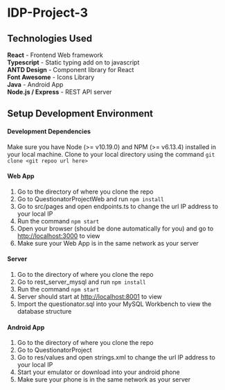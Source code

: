 # IDP-Project-3

## Technologies Used

<b>React</b> - Frontend Web framework <br/>
<b>Typescript</b> - Static typing add on to javascript <br/>
<b>ANTD Design</b> - Component library for React <br/>
<b>Font Awesome</b> - Icons Library <br/>
<b>Java</b> - Android App <br/>
<b>Node.js / Express</b> - REST API server <br/>

## Setup Development Environment

#### Development Dependencies

Make sure you have Node (>= v10.19.0) and NPM (>= v6.13.4) installed in your local machine.
Clone to your local directory using the command `git clone <git repoo url here>`

#### Web App

1. Go to the directory of where you clone the repo
2. Go to QuestionatorProjectWeb and run `npm install`
3. Go to src/pages and open endpoints.ts to change the url IP address to your local IP
4. Run the command `npm start`
5. Open your browser (should be done automatically for you) and go to [http://localhost:3000](http://localhost:3000) to view
6. Make sure your Web App is in the same network as your server

#### Server

1. Go to the directory of where you clone the repo
2. Go to rest_server_mysql and run `npm install`
3. Run the command `npm start`
4. Server should start at [http://localhost:8001](http://localhost:8001) to view
5. Import the questionator.sql into your MySQL Workbench to view the database structure

#### Android App

1. Go to the directory of where you clone the repo
2. Go to QuestionatorProject
3. Go to res/values and open strings.xml to change the url IP address to your local IP
4. Start your emulator or download into your android phone
5. Make sure your phone is in the same network as your server
